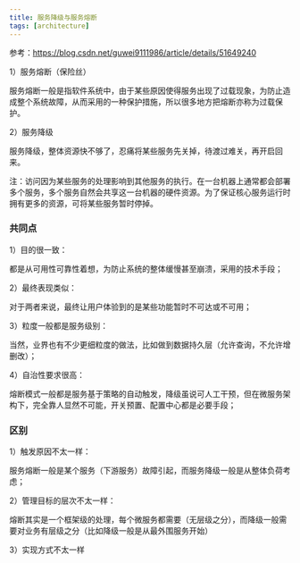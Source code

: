 ```yaml
---
title: 服务降级与服务熔断
tags: [architecture]
---
```


参考：https://blog.csdn.net/guwei9111986/article/details/51649240

1）服务熔断（保险丝）

服务熔断一般是指软件系统中，由于某些原因使得服务出现了过载现象，为防止造成整个系统故障，从而采用的一种保护措施，所以很多地方把熔断亦称为过载保护。

2）服务降级

服务降级，整体资源快不够了，忍痛将某些服务先关掉，待渡过难关，再开启回来。

注：访问因为某些服务的处理影响到其他服务的执行。在一台机器上通常都会部署多个服务，多个服务自然会共享这一台机器的硬件资源。为了保证核心服务运行时拥有更多的资源，可将某些服务暂时停掉。

### 共同点

1）目的很一致：

都是从可用性可靠性着想，为防止系统的整体缓慢甚至崩溃，采用的技术手段；

2）最终表现类似：

对于两者来说，最终让用户体验到的是某些功能暂时不可达或不可用；

3）粒度一般都是服务级别：

当然，业界也有不少更细粒度的做法，比如做到数据持久层（允许查询，不允许增删改）；

4）自治性要求很高：

熔断模式一般都是服务基于策略的自动触发，降级虽说可人工干预，但在微服务架构下，完全靠人显然不可能，开关预置、配置中心都是必要手段；

### 区别

1）触发原因不太一样：

服务熔断一般是某个服务（下游服务）故障引起，而服务降级一般是从整体负荷考虑；

2）管理目标的层次不太一样：

熔断其实是一个框架级的处理，每个微服务都需要（无层级之分），而降级一般需要对业务有层级之分（比如降级一般是从最外围服务开始）

3）实现方式不太一样
